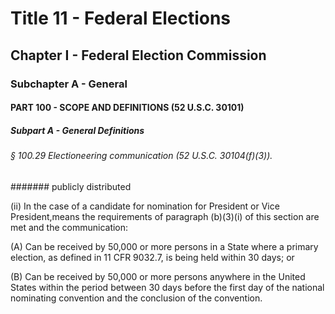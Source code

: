 
# Title 11 - Federal Elections
## Chapter I - Federal Election Commission
### Subchapter A - General
#### PART 100 - SCOPE AND DEFINITIONS (52 U.S.C. 30101)
##### Subpart A - General Definitions
###### § 100.29 Electioneering communication (52 U.S.C. 30104(f)(3)).
####### publicly distributed

(ii) In the case of a candidate for nomination for President or Vice President,means the requirements of paragraph (b)(3)(i) of this section are met and the communication:

(A) Can be received by 50,000 or more persons in a State where a primary election, as defined in 11 CFR 9032.7, is being held within 30 days; or

(B) Can be received by 50,000 or more persons anywhere in the United States within the period between 30 days before the first day of the national nominating convention and the conclusion of the convention.
